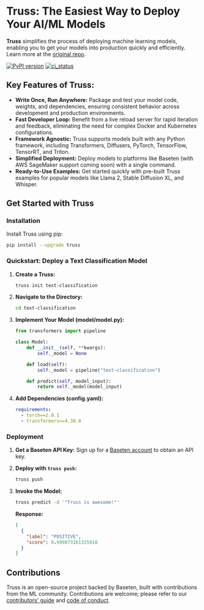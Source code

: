 # Truss: The Easiest Way to Deploy Your AI/ML Models

**Truss** simplifies the process of deploying machine learning models, enabling you to get your models into production quickly and efficiently. Learn more at the [original repo](https://github.com/basetenlabs/truss).

[![PyPI version](https://badge.fury.io/py/truss.svg)](https://badge.fury.io/truss)
[![ci_status](https://github.com/basetenlabs/truss/actions/workflows/release.yml/badge.svg)](https://github.com/basetenlabs/truss/actions/workflows/release.yml)

## Key Features of Truss:

*   **Write Once, Run Anywhere:** Package and test your model code, weights, and dependencies, ensuring consistent behavior across development and production environments.
*   **Fast Developer Loop:** Benefit from a live reload server for rapid iteration and feedback, eliminating the need for complex Docker and Kubernetes configurations.
*   **Framework Agnostic:** Truss supports models built with any Python framework, including Transformers, Diffusers, PyTorch, TensorFlow, TensorRT, and Triton.
*   **Simplified Deployment:** Deploy models to platforms like Baseten (with AWS SageMaker support coming soon) with a single command.
*   **Ready-to-Use Examples:** Get started quickly with pre-built Truss examples for popular models like Llama 2, Stable Diffusion XL, and Whisper.

## Get Started with Truss

### Installation

Install Truss using pip:

```bash
pip install --upgrade truss
```

### Quickstart: Deploy a Text Classification Model

1.  **Create a Truss:**

    ```bash
    truss init text-classification
    ```

2.  **Navigate to the Directory:**

    ```bash
    cd text-classification
    ```

3.  **Implement Your Model (model/model.py):**

    ```python
    from transformers import pipeline

    class Model:
        def __init__(self, **kwargs):
            self._model = None

        def load(self):
            self._model = pipeline("text-classification")

        def predict(self, model_input):
            return self._model(model_input)
    ```

4.  **Add Dependencies (config.yaml):**

    ```yaml
    requirements:
      - torch==2.0.1
      - transformers==4.30.0
    ```

### Deployment

1.  **Get a Baseten API Key:**
    Sign up for a [Baseten account](https://app.baseten.co/signup/) to obtain an API key.
2.  **Deploy with `truss push`:**

    ```bash
    truss push
    ```

3.  **Invoke the Model:**

    ```bash
    truss predict -d '"Truss is awesome!"'
    ```

    **Response:**

    ```json
    [
      {
        "label": "POSITIVE",
        "score": 0.999873161315918
      }
    ]
    ```

## Contributions

Truss is an open-source project backed by Baseten, built with contributions from the ML community. Contributions are welcome; please refer to our [contributors' guide](CONTRIBUTING.md) and [code of conduct](CODE_OF_CONDUCT.md).